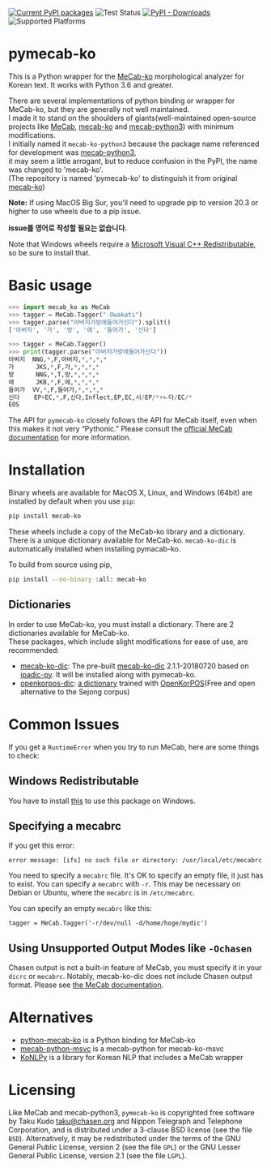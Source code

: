 [![Current PyPI packages](https://badge.fury.io/py/mecab-ko.svg)](https://pypi.org/project/mecab-ko/)
![Test Status](https://github.com/NoUnique/pymecab-ko/workflows/test-manylinux/badge.svg)
[![PyPI - Downloads](https://img.shields.io/pypi/dm/mecab-ko)](https://pypi.org/project/mecab-ko/)
![Supported Platforms](https://img.shields.io/badge/platforms-linux%20macosx%20windows-blue)

# pymecab-ko

This is a Python wrapper for the [MeCab-ko] morphological analyzer for Korean text.
It works with Python 3.6 and greater. 

There are several implementations of python binding or wrapper for MeCab-ko, but they are generally not well maintained.  
I made it to stand on the shoulders of giants(well-maintained open-source projects like [MeCab], [mecab-ko] and [mecab-python3]) with minimum modifications.  
I initially named it `mecab-ko-python3` because the package name referenced for development was [mecab-python3],  
it may seem a little arrogant, but to reduce confusion in the PyPI, the name was changed to 'mecab-ko'.  
(The repository is named 'pymecab-ko' to distinguish it from original [mecab-ko])  

**Note:** If using MacOS Big Sur, you'll need to upgrade pip to version 20.3 or
higher to use wheels due to a pip issue.

**issue를 영어로 작성할 필요는 없습니다.**

[MeCab]: https://taku910.github.io/mecab
[mecab-ko]: https://bitbucket.org/eunjeon/mecab-ko
[mecab-python3]: https://github.com/SamuraiT/mecab-python3

Note that Windows wheels require a [Microsoft Visual C++
Redistributable][msvc], so be sure to install that.

[msvc]: https://support.microsoft.com/en-us/help/2977003/the-latest-supported-visual-c-downloads

# Basic usage

```py
>>> import mecab_ko as MeCab
>>> tagger = MeCab.Tagger("-Owakati")
>>> tagger.parse("아버지가방에들어가신다").split()
['아버지', '가', '방', '에', '들어가', '신다']

>>> tagger = MeCab.Tagger()
>>> print(tagger.parse("아버지가방에들어가신다"))
아버지  NNG,*,F,아버지,*,*,*,*
가      JKS,*,F,가,*,*,*,*
방      NNG,*,T,방,*,*,*,*
에      JKB,*,F,에,*,*,*,*
들어가  VV,*,F,들어가,*,*,*,*
신다    EP+EC,*,F,신다,Inflect,EP,EC,시/EP/*+ㄴ다/EC/*
EOS
```

The API for `pymecab-ko` closely follows the API for MeCab itself,
even when this makes it not very “Pythonic.”  Please consult the [official MeCab
documentation][mecab-docs] for more information.

[mecab-docs]: https://taku910.github.io/mecab/

# Installation

Binary wheels are available for MacOS X, Linux, and Windows (64bit) are
installed by default when you use `pip`:

```sh
pip install mecab-ko
```

These wheels include a copy of the MeCab-ko library and a dictionary.
There is a unique dictionary available for MeCab-ko. `mecab-ko-dic` is automatically installed when installing pymacab-ko.

To build from source using pip,

```sh
pip install --no-binary :all: mecab-ko
```

## Dictionaries

In order to use MeCab-ko, you must install a dictionary. There are 2 dictionaries available for MeCab-ko.  
These packages, which include slight modifications for ease of use, are recommended:

- [mecab-ko-dic](https://github.com/LuminosoInsight/mecab-ko-dic): The pre-built [mecab-ko-dic](https://bitbucket.org/eunjeon/mecab-ko-dic) 2.1.1-20180720 based on [ipadic-py](https://github.com/polm/ipadic-py). It will be installed along with pymecab-ko.
- [openkorpos-dic](https://github.com/NoUnique/openkorpos-dic-py): [a dictionary](https://github.com/openkorpos/model-mecab) trained with [OpenKorPOS](https://github.com/openkorpos/openkorpos)(Free and open alternative to the Sejong corpus)
# Common Issues

If you get a `RuntimeError` when you try to run MeCab, here are some things to check:

## Windows Redistributable

You have to install [this][msvc] to use this package on Windows.

## Specifying a mecabrc

If you get this error:

    error message: [ifs] no such file or directory: /usr/local/etc/mecabrc

You need to specify a `mecabrc` file. It's OK to specify an empty file, it just
has to exist. You can specify a `mecabrc` with `-r`. This may be necessary on
Debian or Ubuntu, where the `mecabrc` is in `/etc/mecabrc`.

You can specify an empty `mecabrc` like this:

    tagger = MeCab.Tagger('-r/dev/null -d/home/hoge/mydic')

## Using Unsupported Output Modes like `-Ochasen`

Chasen output is not a built-in feature of MeCab, you must specify it in your
`dicrc` or `mecabrc`. Notably, mecab-ko-dic does not include Chasen output format.
Please see [the MeCab documentation](https://taku910.github.io/mecab/#format).

# Alternatives

- [python-mecab-ko](https://github.com/jonghwanhyeon/python-mecab-ko) is a Python binding for MeCab-ko
- [mecab-python-msvc](https://github.com/Pusnow/mecab-python-msvc) is a mecab-python for mecab-ko-msvc 
- [KoNLPy](https://konlpy.org/en/latest/) is a library for Korean NLP that includes a MeCab wrapper

# Licensing

Like MeCab and mecab-python3, `pymecab-ko` is copyrighted free software by
Taku Kudo <taku@chasen.org> and Nippon Telegraph and Telephone Corporation,
and is distributed under a 3-clause BSD license (see the file `BSD`).
Alternatively, it may be redistributed under the terms of the
GNU General Public License, version 2 (see the file `GPL`) or the
GNU Lesser General Public License, version 2.1 (see the file `LGPL`).
